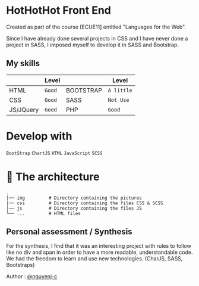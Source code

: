 # HotHotHot Front End

Created as part of the course [ECUE11] entitled "Languages for the Web". 

Since I have already done several projects in CSS and I have never done a project in SASS, I imposed myself to develop it in SASS and Bootstrap.

##  My skills

|    		|  Level   |			|  	   Level           
|-----------|----------|------------|--------------
|HTML		|   `Good` | BOOTSTRAP  | `A little`       
|CSS 		|   `Good` | SASS       | `Not Use`          
|JS/JQuery  |   `Good` | PHP        | `Good` 

# Develop with
`BootStrap`   `ChartJS` `HTML` `JavaScript` `SCSS`

# 📖 The architecture
```
.         
│── img         # Directory containing the pictures
|── css         # Directory containing the files CSS & SCSS
│── js          # Directory containing the files JS
└── ...         # HTML files
```

## Personal assessment / Synthesis

For the synthesis, I find that it was an interesting project with rules to follow like no div and span in order to have
a more readable, understandable code.
We had the freedom to learn and use new technologies. (CharJS, SASS, Bootstraps)

Author : [@nguyenj-c](https://github.com/nguyenj-c)
